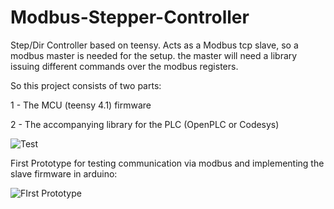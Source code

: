 # Modbus-Stepper-Controller
Step/Dir Controller based on teensy. Acts as a Modbus tcp slave, so a modbus master is needed for the setup. the master will need a library issuing different commands over the modbus registers.

So this project consists of two parts:

1 - The MCU (teensy 4.1) firmware

2 - The accompanying library for the PLC (OpenPLC or Codesys)


![Test](https://user-images.githubusercontent.com/101837284/159583834-0b0fe905-bf78-46a9-b57c-8987204d72fe.png)


First Prototype for testing communication via modbus and implementing the slave firmware in arduino:

![FIrst Prototype](https://user-images.githubusercontent.com/101837284/158897530-49c3237d-0893-4524-8a08-eb9b87bab08a.jpg)
